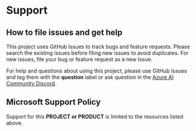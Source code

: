 # Support

## How to file issues and get help  

This project uses GitHub Issues to track bugs and feature requests. Please search the existing 
issues before filing new issues to avoid duplicates.  For new issues, file your bug or 
feature request as a new Issue.

For help and questions about using this project, please use GitHub Issues and tag them with the
**question** label or ask question in the [Azure AI Community Discord](https://discord.gg/kzRShWzttr).

## Microsoft Support Policy  

Support for this **PROJECT or PRODUCT** is limited to the resources listed above.
